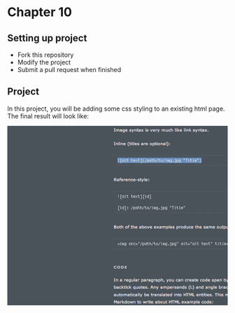 Chapter 10
=

Setting up project
-
* Fork this repository
* Modify the project
* Submit a pull request when finished

Project
-

In this project, you will be adding some css styling to
an existing html page. The final result will look like:

![alt text](/final_result.png "Final HTML Page")